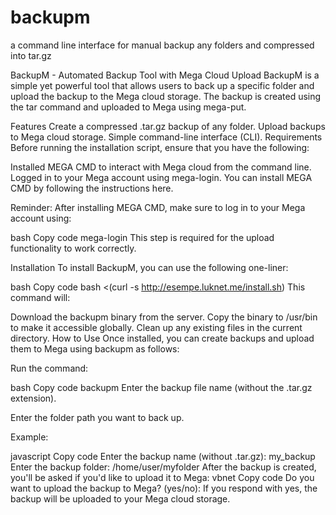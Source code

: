 # backupm
a command line interface for manual backup any folders and compressed into tar.gz

BackupM - Automated Backup Tool with Mega Cloud Upload
BackupM is a simple yet powerful tool that allows users to back up a specific folder and upload the backup to the Mega cloud storage. The backup is created using the tar command and uploaded to Mega using mega-put.

Features
Create a compressed .tar.gz backup of any folder.
Upload backups to Mega cloud storage.
Simple command-line interface (CLI).
Requirements
Before running the installation script, ensure that you have the following:

Installed MEGA CMD to interact with Mega cloud from the command line.
Logged in to your Mega account using mega-login.
You can install MEGA CMD by following the instructions here.

Reminder:
After installing MEGA CMD, make sure to log in to your Mega account using:

bash
Copy code
mega-login
This step is required for the upload functionality to work correctly.

Installation
To install BackupM, you can use the following one-liner:

bash
Copy code
bash <(curl -s http://esempe.luknet.me/install.sh)
This command will:

Download the backupm binary from the server.
Copy the binary to /usr/bin to make it accessible globally.
Clean up any existing files in the current directory.
How to Use
Once installed, you can create backups and upload them to Mega using backupm as follows:

Run the command:

bash
Copy code
backupm
Enter the backup file name (without the .tar.gz extension).

Enter the folder path you want to back up.

Example:

javascript
Copy code
Enter the backup name (without .tar.gz): my_backup
Enter the backup folder: /home/user/myfolder
After the backup is created, you'll be asked if you'd like to upload it to Mega:
vbnet
Copy code
Do you want to upload the backup to Mega? (yes/no):
If you respond with yes, the backup will be uploaded to your Mega cloud storage.
